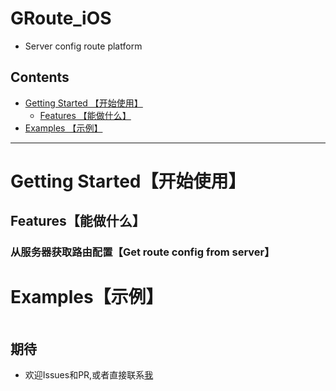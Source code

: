 GRoute_iOS
===
- Server config route platform


## Contents
* [Getting Started 【开始使用】](#Getting_Started)
	* [Features 【能做什么】](#Features)
* [Examples 【示例】](#Examples)

---

# <a id="Getting_Started"></a> Getting Started【开始使用】

## <a id="Features"></a> Features【能做什么】

### 从服务器获取路由配置【Get route config from server】

# <a id="Examples"></a> Examples【示例】
```

```

## 期待
* 欢迎Issues和PR,或者直接联系[我](mailto:weibo3721@126.com)
